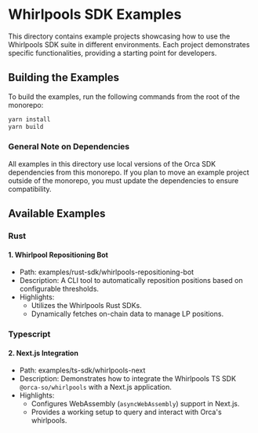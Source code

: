 # Whirlpools SDK Examples

This directory contains example projects showcasing how to use the Whirlpools SDK suite in different environments. Each project demonstrates specific functionalities, providing a starting point for developers.

## Building the Examples
To build the examples, run the following commands from the root of the monorepo:

```bash
yarn install
yarn build
```

### General Note on Dependencies
All examples in this directory use local versions of the Orca SDK dependencies from this monorepo. If you plan to move an example project outside of the monorepo, you must update the dependencies to ensure compatibility.

## Available Examples
### Rust
#### 1. Whirlpool Repositioning Bot
- Path: examples/rust-sdk/whirlpools-repositioning-bot
- Description: A CLI tool to automatically reposition positions based on configurable thresholds.
- Highlights:
  - Utilizes the Whirlpools Rust SDKs.
  - Dynamically fetches on-chain data to manage LP positions.

### Typescript
#### 2. Next.js Integration
- Path: examples/ts-sdk/whirlpools-next
- Description: Demonstrates how to integrate the Whirlpools TS SDK `@orca-so/whirlpools` with a Next.js application.
- Highlights:
  - Configures WebAssembly (`asyncWebAssembly`) support in Next.js.
  - Provides a working setup to query and interact with Orca's whirlpools.
